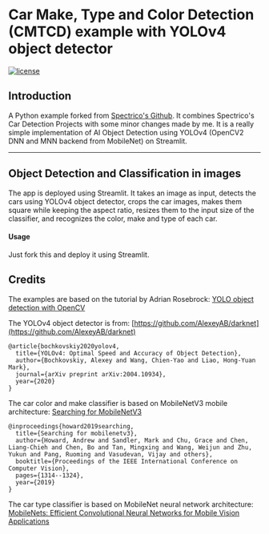 # Car Make, Type and Color Detection (CMTCD) example with YOLOv4 object detector

[![license](https://img.shields.io/github/license/mashape/apistatus.svg)](LICENSE)

## Introduction

A Python example forked from [Spectrico's Github](https://github.com/spectrico). It combines Spectrico's Car Detection Projects with some minor changes made by me. It is a really simple implementation of AI Object Detection using YOLOv4 (OpenCV2 DNN and MNN backend from MobileNet) on Streamlit.

---
## Object Detection and Classification in images
The app is deployed using Streamlit. It takes an image as input, detects the cars using YOLOv4 object detector, crops the car images, makes them square while keeping the aspect ratio, resizes them to the input size of the classifier, and recognizes the color, make and type of each car.

#### Usage
Just fork this and deploy it using Streamlit.


## Credits
The examples are based on the tutorial by Adrian Rosebrock: [YOLO object detection with OpenCV](https://www.pyimagesearch.com/2018/11/12/yolo-object-detection-with-opencv/)

The YOLOv4 object detector is from: [https://github.com/AlexeyAB/darknet](https://github.com/AlexeyAB/darknet)
```
@article{bochkovskiy2020yolov4,
  title={YOLOv4: Optimal Speed and Accuracy of Object Detection},
  author={Bochkovskiy, Alexey and Wang, Chien-Yao and Liao, Hong-Yuan Mark},
  journal={arXiv preprint arXiv:2004.10934},
  year={2020}
}
```
The car color and make classifier is based on MobileNetV3 mobile architecture: [Searching for MobileNetV3](https://arxiv.org/abs/1905.02244)
```
@inproceedings{howard2019searching,
  title={Searching for mobilenetv3},
  author={Howard, Andrew and Sandler, Mark and Chu, Grace and Chen, Liang-Chieh and Chen, Bo and Tan, Mingxing and Wang, Weijun and Zhu, Yukun and Pang, Ruoming and Vasudevan, Vijay and others},
  booktitle={Proceedings of the IEEE International Conference on Computer Vision},
  pages={1314--1324},
  year={2019}
}
```
The car type classifier is based on MobileNet neural network architecture: [MobileNets: Efficient Convolutional Neural Networks for Mobile Vision Applications](https://arxiv.org/abs/1704.04861)

